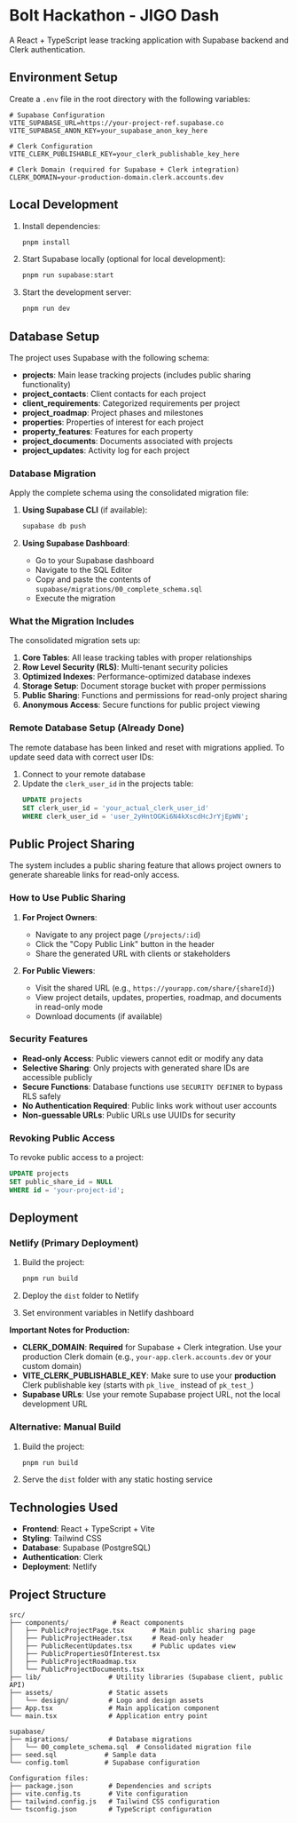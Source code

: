 # Bolt Hackathon - JIGO Dash

A React + TypeScript lease tracking application with Supabase backend and Clerk authentication.

## Environment Setup

Create a `.env` file in the root directory with the following variables:

```env
# Supabase Configuration
VITE_SUPABASE_URL=https://your-project-ref.supabase.co
VITE_SUPABASE_ANON_KEY=your_supabase_anon_key_here

# Clerk Configuration
VITE_CLERK_PUBLISHABLE_KEY=your_clerk_publishable_key_here

# Clerk Domain (required for Supabase + Clerk integration)
CLERK_DOMAIN=your-production-domain.clerk.accounts.dev
```

## Local Development

1. Install dependencies:

   ```bash
   pnpm install
   ```

2. Start Supabase locally (optional for local development):

   ```bash
   pnpm run supabase:start
   ```

3. Start the development server:
   ```bash
   pnpm run dev
   ```

## Database Setup

The project uses Supabase with the following schema:

- **projects**: Main lease tracking projects (includes public sharing functionality)
- **project_contacts**: Client contacts for each project
- **client_requirements**: Categorized requirements per project
- **project_roadmap**: Project phases and milestones
- **properties**: Properties of interest for each project
- **property_features**: Features for each property
- **project_documents**: Documents associated with projects
- **project_updates**: Activity log for each project

### Database Migration

Apply the complete schema using the consolidated migration file:

1. **Using Supabase CLI** (if available):

   ```bash
   supabase db push
   ```

2. **Using Supabase Dashboard**:
   - Go to your Supabase dashboard
   - Navigate to the SQL Editor
   - Copy and paste the contents of `supabase/migrations/00_complete_schema.sql`
   - Execute the migration

### What the Migration Includes

The consolidated migration sets up:

1. **Core Tables**: All lease tracking tables with proper relationships
2. **Row Level Security (RLS)**: Multi-tenant security policies
3. **Optimized Indexes**: Performance-optimized database indexes
4. **Storage Setup**: Document storage bucket with proper permissions
5. **Public Sharing**: Functions and permissions for read-only project sharing
6. **Anonymous Access**: Secure functions for public project viewing

### Remote Database Setup (Already Done)

The remote database has been linked and reset with migrations applied. To update seed data with correct user IDs:

1. Connect to your remote database
2. Update the `clerk_user_id` in the projects table:
   ```sql
   UPDATE projects
   SET clerk_user_id = 'your_actual_clerk_user_id'
   WHERE clerk_user_id = 'user_2yHntOGKi6N4kXscdHcJrYjEpWN';
   ```

## Public Project Sharing

The system includes a public sharing feature that allows project owners to generate shareable links for read-only access.

### How to Use Public Sharing

1. **For Project Owners**:

   - Navigate to any project page (`/projects/:id`)
   - Click the "Copy Public Link" button in the header
   - Share the generated URL with clients or stakeholders

2. **For Public Viewers**:
   - Visit the shared URL (e.g., `https://yourapp.com/share/{shareId}`)
   - View project details, updates, properties, roadmap, and documents in read-only mode
   - Download documents (if available)

### Security Features

- **Read-only Access**: Public viewers cannot edit or modify any data
- **Selective Sharing**: Only projects with generated share IDs are accessible publicly
- **Secure Functions**: Database functions use `SECURITY DEFINER` to bypass RLS safely
- **No Authentication Required**: Public links work without user accounts
- **Non-guessable URLs**: Public URLs use UUIDs for security

### Revoking Public Access

To revoke public access to a project:

```sql
UPDATE projects
SET public_share_id = NULL
WHERE id = 'your-project-id';
```

## Deployment

### Netlify (Primary Deployment)

1. Build the project:

   ```bash
   pnpm run build
   ```

2. Deploy the `dist` folder to Netlify

3. Set environment variables in Netlify dashboard

**Important Notes for Production:**

- **CLERK_DOMAIN**: **Required** for Supabase + Clerk integration. Use your production Clerk domain (e.g., `your-app.clerk.accounts.dev` or your custom domain)
- **VITE_CLERK_PUBLISHABLE_KEY**: Make sure to use your **production** Clerk publishable key (starts with `pk_live_` instead of `pk_test_`)
- **Supabase URLs**: Use your remote Supabase project URL, not the local development URL

### Alternative: Manual Build

1. Build the project:

   ```bash
   pnpm run build
   ```

2. Serve the `dist` folder with any static hosting service

## Technologies Used

- **Frontend**: React + TypeScript + Vite
- **Styling**: Tailwind CSS
- **Database**: Supabase (PostgreSQL)
- **Authentication**: Clerk
- **Deployment**: Netlify

## Project Structure

```
src/
├── components/           # React components
│   ├── PublicProjectPage.tsx       # Main public sharing page
│   ├── PublicProjectHeader.tsx     # Read-only header
│   ├── PublicRecentUpdates.tsx     # Public updates view
│   ├── PublicPropertiesOfInterest.tsx
│   ├── PublicProjectRoadmap.tsx
│   └── PublicProjectDocuments.tsx
├── lib/                 # Utility libraries (Supabase client, public API)
├── assets/              # Static assets
│   └── design/          # Logo and design assets
├── App.tsx              # Main application component
└── main.tsx             # Application entry point

supabase/
├── migrations/          # Database migrations
│   └── 00_complete_schema.sql  # Consolidated migration file
├── seed.sql            # Sample data
└── config.toml         # Supabase configuration

Configuration files:
├── package.json         # Dependencies and scripts
├── vite.config.ts       # Vite configuration
├── tailwind.config.js   # Tailwind CSS configuration
└── tsconfig.json        # TypeScript configuration
```
